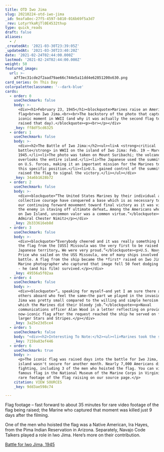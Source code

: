 ```yaml
---
title: OTD Iwo Jima
slug: 20210224-otd-iwo-jima
_id: 9eafa8ec-27f5-4597-b810-016b69f5a3d7
_rev: LotyrYkaRjTl0E4532thvp
type: quick_reads
draft: false
aliases:
  - /
_createdAt: '2021-03-30T23:39:05Z'
_updatedAt: '2021-03-30T23:40:20Z'
date: '2021-02-24T02:44:00.000Z'
lastmod: '2021-02-24T02:44:00.000Z'
weight: 50
featured_image:
  url: >-
    a7f3ec31cde2f2aad79ae66c744e5a11dd4e62851200x630.png
card_series: On This Day
colorpaletteclassname: '--dark-blue'
cards:
  - order: 0
    useCheckmark: false
    body: >-
      <div><h1>February 23, 1945</h1><blockquote>Marines raise an American
      flag<br>on Iwo Jima.<br><br>The backstory of the photo that captured the
      iconic moment in WWII (and why it was actually the second flag to be
      raised that day).</blockquote><p><br></p></div>
    _key: ff8df5cd6325
  - order: 1
    useCheckmark: false
    body: >-
      <div><h2>The Battle of Iwo Jima:</h2><ul><li>A <strong>critical
      battle</strong> in WWII on the island of Iwo Jima: Feb. 19 – March 26,
      1945.</li><li>The photo was taken on Mount Suribachi; the volcano’s summit
      overlooks the entire island.</li><li>The Japanese used the summit to fire
      on U.S. forces, making it an important mission for the Marines to capture
      this specific position.</li><li>U.S. gained control of the summit &amp;
      raised the flag to signal the victory.</li></ul></div>
    _key: 34a6b1628b72
  - order: 2
    useCheckmark: false
    body: >-
      <div><blockquote>“The United States Marines by their individual and
      collective courage have conquered a base which is as necessary to us in
      our continuing forward movement toward final victory as it was vital to
      the enemy in staving off ultimate defeat… Among the Americans who served
      on Iwo Island, uncommon valor was a common virtue.”</blockquote><p>Fleet
      Admiral Chester Nimitz</p></div>
    _key: 2b333616eb8d
  - order: 3
    useCheckmark: false
    body: >-
      <div><blockquote>“Everybody cheered and it was really something because
      the flag from the [USS] Missoula was the very first to be raised on
      Japanese territory… We were very proud.”</blockquote><p>U.S. Navy vet Tom
      Price who sailed on the USS Missoula, one of many ships involved in the
      battle. A flag from the ship became the *first* raised on Iwo Jima. The
      Marine photographer who captured that image fell 50 feet dodging a grenade
      - he (and his film) survived.</p></div>
    _key: 49556a5f02aa
  - order: 4
    useCheckmark: false
    body: >-
      <div><blockquote>“… speaking for myself—and yet I am sure there are many
      others aboard who feel the same—the part we played in the invasion of Iwo
      Jima was pretty small compared to the willing and simple heroism with
      which the Marines did their bloody job.”</blockquote><p>Naval
      communications officer Alan Wood in a letter reflecting on providing the
      now-iconic flag after the request reached the ship he served on for a
      larger Stars and Stripes.</p></div>
    _key: 3a25e23d5ce4
  - order: 5
    useCheckmark: false
    body: "<div><h2>Interesting To Note:</h2><ul><li>Marines took the summit early on Feb. 23, but <strong>the Pulitzer prize-winning photograph was taken with a second flag later in the day</strong> by AP photographer Joe Rosenthal.</li><li>Why? <strong>The original flag was too small for everyone to see from</strong>\_<strong>below –</strong> so a second patrol climbed to the summit to raise the larger flag.</li><li>27 Medals of Honor awarded – more than any other battle in U.S. history.</li></ul></div>"
    _key: 7159a83ef446
  - order: 6
    useCheckmark: true
    body: >-
      <p>The iconic flag was raised days into the battle for Iwo Jima, but the
      island wasn't secure for another month. Nearly 7,000 Americans died in the
      fighting, including 3 of the men who hoisted the flag. You can view the
      famous flag in the National Museum of the Marine Corps in Virginia. See
      rare footage of the flag raising on our source page.</p>
    citation: VIEW SOURCES
    _key: 9dd3ae598c74

---
```

Flag footage – fast forward to about 35 minutes for rare video footage of the flag being raised; the Marine who captured that moment was killed just 9 days after the filming.





One of the men who hoisted the flag was a Native American, Ira Hayes, from the Pima Indian Reservation in Arizona. Separately, Navajo Code Talkers played a role in Iwo Jima. Here’s more on their contribution.





[Battle for Iwo Jima, 1945](https://www.history.navy.mil/research/library/online-reading-room/title-list-alphabetically/b/battle-for-iwo-jima.html)